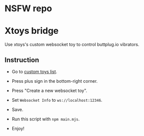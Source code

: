 # NSFW repo

# Xtoys bridge

Use xtoys's custom websocket toy to control buttplug.io vibrators.

## Instruction

- Go to [custom toys list](https://xtoys.app/me/custom-toys/ ).

- Press plus sign in the bottom-right corner.

- Press "Create a new websocket toy".

- Set `Websocket Info` to `ws://localhost:12346`.

- Save.

- Run this script with `npm main.mjs`.

- Enjoy!
